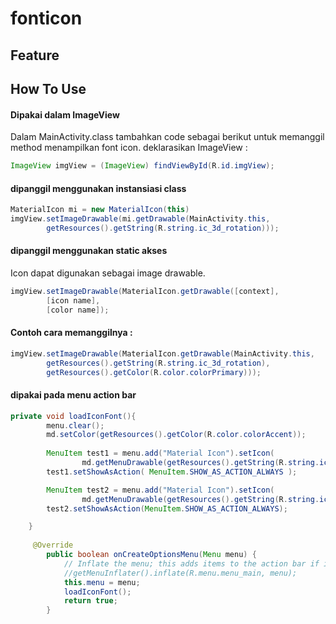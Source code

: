 # fonticon

## Feature

## How To Use

#### Dipakai dalam ImageView
Dalam MainActivity.class tambahkan code sebagai berikut untuk memanggil method menampilkan font icon.
deklarasikan ImageView :

```java
ImageView imgView = (ImageView) findViewById(R.id.imgView);
```
#### dipanggil menggunakan instansiasi class
```java
MaterialIcon mi = new MaterialIcon(this)
imgView.setImageDrawable(mi.getDrawable(MainActivity.this,
        getResources().getString(R.string.ic_3d_rotation)));
```

#### dipanggil menggunakan static akses
Icon dapat digunakan sebagai image drawable.
```java
imgView.setImageDrawable(MaterialIcon.getDrawable([context],
        [icon name],
        [color name]);
```
#### Contoh cara memanggilnya :

```java
imgView.setImageDrawable(MaterialIcon.getDrawable(MainActivity.this,
        getResources().getString(R.string.ic_3d_rotation),
        getResources().getColor(R.color.colorPrimary)));
```

#### dipakai pada menu action bar

```java
private void loadIconFont(){
        menu.clear();
        md.setColor(getResources().getColor(R.color.colorAccent));
        
        MenuItem test1 = menu.add("Material Icon").setIcon(
                md.getMenuDrawable(getResources().getString(R.string.ic_account_circle)));
        test1.setShowAsAction( MenuItem.SHOW_AS_ACTION_ALWAYS );

        MenuItem test2 = menu.add("Material Icon").setIcon(
                md.getMenuDrawable(getResources().getString(R.string.ic_account_box)));
        test2.setShowAsAction(MenuItem.SHOW_AS_ACTION_ALWAYS);

    }
    
     @Override
        public boolean onCreateOptionsMenu(Menu menu) {
            // Inflate the menu; this adds items to the action bar if it is present.
            //getMenuInflater().inflate(R.menu.menu_main, menu);
            this.menu = menu;
            loadIconFont();
            return true;
        }
```